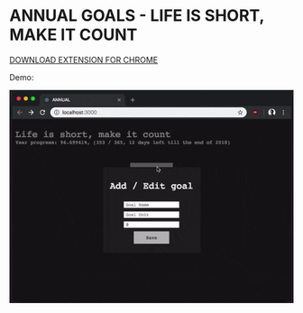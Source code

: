 # ANNUAL GOALS - LIFE IS SHORT, MAKE IT COUNT

[DOWNLOAD EXTENSION FOR CHROME](https://chrome.google.com/webstore/detail/nofdgimpkmhabeckcllmanidoglpofko)

Demo:

![Demo](assets/demo.gif?raw=true "Demo")

